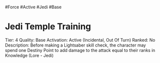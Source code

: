 #Force
#Active
#Jedi
#Base

# Jedi Temple Training 
Tier: 4
Quality: Base
Activation: Active (Incidental, Out Of Turn)
Ranked: No
Description: Before making a Lightsaber skill check, the character may spend one Destiny Point to add damage to the attack equal to their ranks in Knowledge (Lore - Jedi)